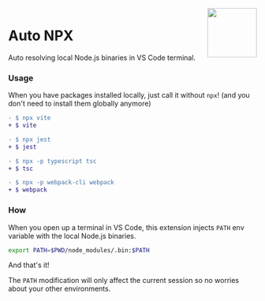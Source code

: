 <img style="float:right" src="https://github.com/antfu/vscode-auto-npx/raw/HEAD/./res/logo.png" height="100" width="100" />

# Auto NPX

Auto resolving local Node.js binaries in VS Code terminal.

### Usage

When you have packages installed locally, just call it without `npx`! (and you don't need to install them globally anymore)

```diff
- $ npx vite
+ $ vite

- $ npx jest
+ $ jest

- $ npx -p typescript tsc
+ $ tsc

- $ npx -p webpack-cli webpack
+ $ webpack
```

### How

When you open up a terminal in VS Code, this extension injects `PATH` env variable with the local Node.js binaries.

```bash
export PATH=$PWD/node_modules/.bin:$PATH
```

And that's it!

The `PATH` modification will only affect the current session so no worries about your other environments.
